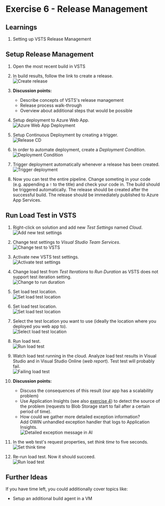 # Exercise 6 - Release Management


## Learnings

1. Setting up VSTS Release Management 



## Setup Release Management

1. Open the most recent build in VSTS

1. In build results, follow the link to create a release.<br/>
   ![Create release](img/vsts-setup-release.png)

1. **Discussion points:**
   * Describe concepts of VSTS's release management
   * Release process walk-through
   * Overview about additional steps that would be possible
   
1. Setup deployment to Azure Web App.<br/>
   ![Azure Web App Deployment](img/vsts-azure-web-app-deployment.png)

1. Setup Continuous Deployment by creating a trigger.<br/>
   ![Release CD](img/vsts-release-ci.png)
   
1. In order to automate deployment, create a *Deployment Condition*.<br/>
   ![Deployment Condition](img/vsts-create-deployment-condition.png)

1. Trigger deployment automatically whenever a release has been created.<br/>
   ![Trigger deployment](img/vsts-automatic-deployment-at-release.png)

1. Now you can test the entire pipeline. Change someting in your code (e.g. appending a `!` to the title) and check your code in. The build should be triggered automatically. The release should be created after the successful build. The release should be immediately published to Azure App Services.


## Run Load Test in VSTS

<!--1. **Discussion points:**
   * Describe advantages of load testing in the cloud
-->
1. Right-click on solution and add new *Test Settings* named *Cloud*.<br/>
   ![Add new test settings](img/add-cloud-test-settings.png)

1. Change test settings to *Visual Studio Team Services*.<br/>
   ![Change test to VSTS](img/change-load-test-to-cloud.png)

1. Activate new VSTS test settings.<br/>
   ![Activate test settings](img/activate-cloud-test-settings.png)

1. Change load test from *Test Iterations* to *Run Duration* as VSTS does not support test iteration setting.<br/>
   ![Change to run duration](img/change-to-run-duration.png)

1. Set load test location.<br/>
   ![Set load test location](img/set-load-test-location.png)

1. Set load test location.<br/>
   ![Set load test location](img/set-load-test-location.png)

1. Select the test location you want to use (ideally the location where you deployed you web app to).<br/>
   ![Select load test location](img/select-cloud-test-location.png)

1. Run load test.<br/>
   ![Run load test](img/run-load-test.png)

1. Watch load test running in the cloud. Analyze load test results in Visual Studio and in Visual Studio Online (*web report*). Test test will probably fail.<br/>
   ![Failing load test](img/failing-load-test.png)

1. **Discussion points:**
   * Discuss the consequences of this result (our app has a scalability problem)
   * Use Application Insights (see also [exercise 4](lab-04.md)) to detect the source of the problem (requests to Blob Storage start to fail after a certain period of time).
   * How could we gather more detailed exception information?<br/>
     Add OWIN unhandled exception handler that logs to Application Insights.<br/>
     ![Detailed exception message in AI](img/detailed-exception-message.png)<br/>
   <!--  Here is the necessary code (only recommended in a rather dev-oriented audience):
     ```
        namespace Books
        {
            public class Startup
            {
                private class AiExceptionLogger : ExceptionLogger
                {
                    public override void Log(ExceptionLoggerContext context)
                    {
                        if (context != null && context.Exception != null)
                        {
                            var ai = new TelemetryClient();
                            ai.TrackException(context.Exception);
                        }

                        base.Log(context);
                    }
                }

                public void Configuration(IAppBuilder app)
                {
                    // Configure and add Web API
                    var configuration = new HttpConfiguration();
                    ...
                    configuration.Services.Add(typeof(IExceptionLogger), new AiExceptionLogger());
                    app.UseWebApi(configuration);
                } 
                ...
            }
        }
     ```-->

1. In the web test's request properties, set *think time* to five seconds.<br/>
   ![Set think time](img/change-think-time.png)

1. Re-run load test. Now it should succeed.<br/>
   ![Run load test](img/run-load-test.png)


## Further Ideas

If you have time left, you could additionally cover topics like:

* Setup an additional build agent in a VM
